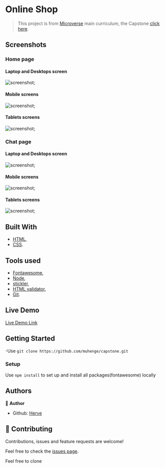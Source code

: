 # Online Shop

> This project is from [Microverse](https://www.microverse.org/) main curriculum, the Capstone [click here](https://www.notion.so/HTML-CSS-capstone-project-Online-shop-for-electronics-a3dbffab0c744c33b70001a79876edde).



## Screenshots

### Home page

#### Laptop and Desktops screen
![screenshot](screenshots/home-lg.png);

#### Mobile screens
![screenshot](screenshots/home-sm.png);

#### Tablets screens
![screenshot](screenshots/home-md.png);

### Chat page

#### Laptop and Desktops screen
![screenshot](screenshots/result-home.png);

#### Mobile screens
![screenshot](screenshots/result-sm.png);

#### Tablets screens
![screenshot](screenshots/result-md.png);


## Built With

- [HTML](https://developer.mozilla.org/en-US/docs/Web/HTML),
- [CSS](https://www.w3schools.com/css/).

## Tools used

- [Fontawesome](https://fontawesome.com/),
- [Node](https://nodejs.org/en/),
- [stickler](https://stickler-ci.com/),
- [HTML validator](https://validator.w3.org/),
- [Git](https://git-scm.com/).

## Live Demo

[Live Demo Link](https://muhenge.github.io/capstone/)


## Getting Started

-Use `git clone https://github.com/muhenge/capstone.git` 

### Setup
Use `npm install` to set up and install all packages(fontawesome) locally

## Authors

👤 **Author**

- Github: [Herve](https://github.com/muhenge)

## 🤝 Contributing

Contributions, issues and feature requests are welcome!

Feel free to check the [issues page](https://github.com/muhenge/capstone/issues).

Feel free to clone
